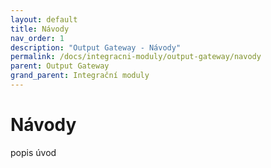 ```yaml
---
layout: default
title: Návody
nav_order: 1
description: "Output Gateway - Návody"
permalink: /docs/integracni-moduly/output-gateway/navody
parent: Output Gateway
grand_parent: Integrační moduly
---
```


# Návody

popis úvod
